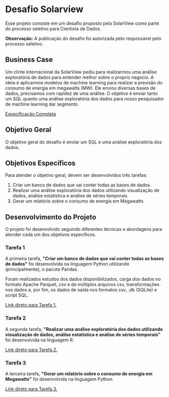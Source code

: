 # Desafio Solarview

Esse projeto consiste em um desafio proposto pela SolarView como parte do processo seletivo para Cientista de Dados.

**Observação:** A publicação do desafio foi autorizada pelo responsável pelo processo seletivo.

## **Business Case**

Um clinte internacional da SolarView pediu para realizarmos uma análise exploratória de dados para entender melhor sobre o proprio negocio. A ideia é aplicarmos modelos de machine learning para realizar a previsão do consumo de energia em megawatts (MW). Ele enviou diversas bases de dados, precisamos com rapidez de uma análise. O objetivo é enviar tanto um SQL quanto uma análise exploratória dos dados para nosso pesquisador de machine learning dar segmento.

[Especificação Completa](https://github.com/gsabato/DesafioSolarview/blob/master/docs/desafio_solarview.ipynb)

## **Objetivo Geral**

O objetivo geral do desafio é enviar um SQL e uma análise exploratória dos dados.

## **Objetivos Específicos**

Para atender o objetivo geral, devem ser desenvolvidos três tarefas:

1. Criar um banco de dados que vai conter todas as bases de dados.
2. Realizar uma análise exploratória dos dados utilizando visualização de dados, análise estatística e análise de séries temporais
3. Gerar um relatório sobre o consumo de energia em Megawatts

## **Desenvolvimento do Projeto**

O projeto foi desenvolvido seguindo diferentes técnicas e abordagens para atender cada um dos objetivos específicos.

### **Tarefa 1**

A primeira tarefa, **"Criar um banco de dados que vai conter todas as bases de dados"** foi desenvolvida na linguagem Python utilizando (principalmente), o pacote Pandas. 

Foram realizados estudos dos dados disponibilizados, carga dos dados no formato Apache Parquet, csv e de múltiplos arquivos csv, transformações nos dados e, por fim, os dados de saída nos formatos csv, .db (SQLite) e script SQL.

[Link direto para Tarefa 1.](https://github.com/gsabato/DesafioSolarview/blob/master/01-sql/task01.ipynb)

### **Tarefa 2**

A segunda tarefa, **"Realizar uma análise exploratória dos dados utilizando visualização de dados, análise estatística e análise de séries temporais"** foi desenvolvida na linguagem R.

[Link direto para Tarefa 2.]()

### **Tarefa 3**

A terceira tarefa, **"Gerar um relatório sobre o consumo de energia em Megawatts"** foi desenvolvida na linguagem Python.

[Link direto para Tarefa 3.]()

